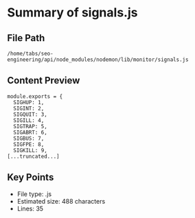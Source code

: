 # Summary of signals.js
  
## File Path
`/home/tabs/seo-engineering/api/node_modules/nodemon/lib/monitor/signals.js`

## Content Preview
```
module.exports = {
  SIGHUP: 1,
  SIGINT: 2,
  SIGQUIT: 3,
  SIGILL: 4,
  SIGTRAP: 5,
  SIGABRT: 6,
  SIGBUS: 7,
  SIGFPE: 8,
  SIGKILL: 9,
[...truncated...]
```

## Key Points
- File type: .js
- Estimated size: 488 characters
- Lines: 35
